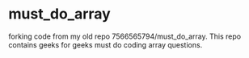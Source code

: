 # must_do_array
forking code from my old repo 7566565794/must_do_array.
This repo contains geeks for geeks must do coding array questions.
